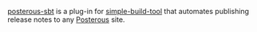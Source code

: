 [posterous-sbt] is a plug-in for [simple-build-tool] that automates publishing release notes to any [Posterous] site.

[posterous-sbt]: http://github.com/n8han/posterous-sbt
[simple-build-tool]: http://code.google.com/p/simple-build-tool/
[Posterous]: http://posterous.com/